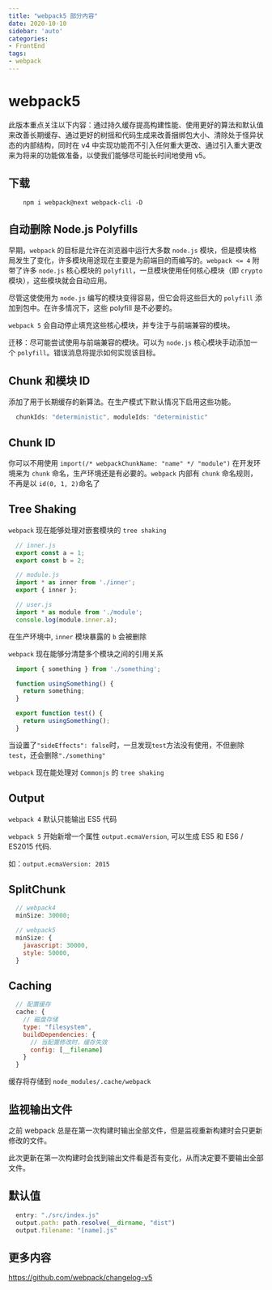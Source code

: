 ```yaml
---
title: "webpack5 部分内容"
date: 2020-10-10
sidebar: 'auto'
categories:
- FrontEnd
tags:
- webpack
---
```




# webpack5

此版本重点关注以下内容：通过持久缓存提高构建性能、使用更好的算法和默认值来改善长期缓存、通过更好的树摇和代码生成来改善捆绑包大小、清除处于怪异状态的内部结构，同时在 v4 中实现功能而不引入任何重大更改、通过引入重大更改来为将来的功能做准备，以使我们能够尽可能长时间地使用 v5。

## 下载

```shell
    npm i webpack@next webpack-cli -D
```

## 自动删除 Node.js Polyfills

早期，`webpack` 的目标是允许在浏览器中运行大多数 `node.js` 模块，但是模块格局发生了变化，许多模块用途现在主要是为前端目的而编写的。`webpack <= 4` 附带了许多 `node.js` 核心模块的 `polyfill`，一旦模块使用任何核心模块（即 `crypto` 模块），这些模块就会自动应用。

尽管这使使用为 `node.js` 编写的模块变得容易，但它会将这些巨大的 `polyfill` 添加到包中。在许多情况下，这些 polyfill 是不必要的。

`webpack 5` 会自动停止填充这些核心模块，并专注于与前端兼容的模块。

迁移：尽可能尝试使用与前端兼容的模块。可以为 `node.js` 核心模块手动添加一个 `polyfill`。错误消息将提示如何实现该目标。

## Chunk 和模块 ID

添加了用于长期缓存的新算法。在生产模式下默认情况下启用这些功能。

```js
  chunkIds: "deterministic", moduleIds: "deterministic"
```

## Chunk ID

你可以不用使用 `import(/* webpackChunkName: "name" */ "module")` 在开发环境来为 `chunk` 命名，生产环境还是有必要的。`webpack` 内部有 `chunk` 命名规则，不再是以 `id(0, 1, 2)`命名了

## Tree Shaking

`webpack` 现在能够处理对嵌套模块的 `tree shaking`

```js
  // inner.js
  export const a = 1;
  export const b = 2;

  // module.js
  import * as inner from './inner';
  export { inner };

  // user.js
  import * as module from './module';
  console.log(module.inner.a);
```

在生产环境中, `inner` 模块暴露的 `b` 会被删除

`webpack` 现在能够分清楚多个模块之间的引用关系

```js
  import { something } from './something';

  function usingSomething() {
    return something;
  }

  export function test() {
    return usingSomething();
  }
```

当设置了`"sideEffects": false`时，一旦发现`test`方法没有使用，不但删除`test`，还会删除`"./something"`

`webpack` 现在能处理对 `Commonjs` 的 `tree shaking`

## Output

`webpack 4` 默认只能输出 ES5 代码

`webpack 5` 开始新增一个属性 `output.ecmaVersion`, 可以生成 ES5 和 ES6 / ES2015 代码.

如：`output.ecmaVersion: 2015`

## SplitChunk

```js
  // webpack4
  minSize: 30000;
```

```js
  // webpack5
  minSize: {
    javascript: 30000,
    style: 50000,
  }
```

## Caching

```js
  // 配置缓存
  cache: {
    // 磁盘存储
    type: "filesystem",
    buildDependencies: {
      // 当配置修改时，缓存失效
      config: [__filename]
    }
  }
```

缓存将存储到 `node_modules/.cache/webpack`

## 监视输出文件

之前 webpack 总是在第一次构建时输出全部文件，但是监视重新构建时会只更新修改的文件。

此次更新在第一次构建时会找到输出文件看是否有变化，从而决定要不要输出全部文件。

## 默认值

```js
  entry: "./src/index.js"
  output.path: path.resolve(__dirname, "dist")
  output.filename: "[name].js"
```

## 更多内容

https://github.com/webpack/changelog-v5
